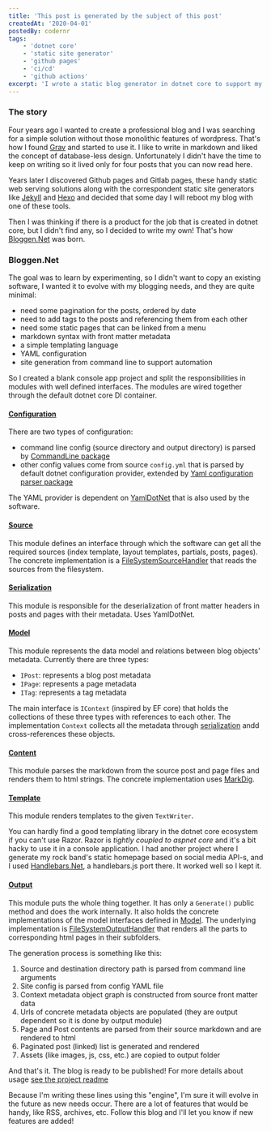 ```yaml
---
title: 'This post is generated by the subject of this post'
createdAt: '2020-04-01'
postedBy: codernr
tags:
    - 'dotnet core'
    - 'static site generator'
    - 'github pages'
    - 'ci/cd'
    - 'github actions'
excerpt: 'I wrote a static blog generator in dotnet core to support my professional blog that you are currently reading.'
---
```


### The story

Four years ago I wanted to create a professional blog and I was searching for a simple solution without those monolithic features of wordpress. That's how I found [Grav](https://getgrav.org/) and started to use it. I like to write in markdown and liked the concept of database-less design. Unfortunately I didn't have the time to keep on writing so it lived only for four posts that you can now read here.

Years later I discovered Github pages and Gitlab pages, these handy static web serving solutions along with the correspondent static site generators like [Jekyll](https://jekyllrb.com/) and [Hexo](https://hexo.io/) and decided that some day I will reboot my blog with one of these tools.

Then I was thinking if there is a product for the job that is created in dotnet core, but I didn't find any, so I decided to write my own! That's how [Bloggen.Net](https://github.com/codernr/bloggen-net) was born.

### Bloggen.Net

The goal was to learn by experimenting, so I didn't want to copy an existing software, I wanted it to evolve with my blogging needs, and they are quite minimal:

* need some pagination for the posts, ordered by date
* need to add tags to the posts and referencing them from each other
* need some static pages that can be linked from a menu
* markdown syntax with front matter metadata
* a simple templating language
* YAML configuration
* site generation from command line to support automation

So I created a blank console app project and split the responsibilities in modules with well defined interfaces. The modules are wired together through the default dotnet core DI container.

#### [Configuration](https://github.com/codernr/bloggen-net/tree/develop/Bloggen.Net/Config)

There are two types of configuration:

* command line config (source directory and output directory) is parsed by [CommandLine package](https://github.com/commandlineparser/commandline)
* other config values come from source `config.yml` that is parsed by default dotnet configuration provider, extended by [Yaml configuration parser package](https://www.nuget.org/packages/NetEscapades.Configuration.Yaml)

The YAML provider is dependent on [YamlDotNet](https://github.com/aaubry/YamlDotNet) that is also used by the software.

#### [Source](https://github.com/codernr/bloggen-net/tree/develop/Bloggen.Net/Source)

This module defines an interface through which the software can get all the required sources (index template, layout templates, partials, posts, pages). The concrete implementation is a [FileSystemSourceHandler](https://github.com/codernr/bloggen-net/blob/develop/Bloggen.Net/Source/FileSystemSourceHandler.cs) that reads the sources from the filesystem.

#### [Serialization](https://github.com/codernr/bloggen-net/tree/develop/Bloggen.Net/Serialization)

This module is responsible for the deserialization of front matter headers in posts and pages with their metadata. Uses YamlDotNet.

#### [Model](https://github.com/codernr/bloggen-net/tree/develop/Bloggen.Net/Model)

This module represents the data model and relations between blog objects' metadata. Currently there are three types:

* `IPost`: represents a blog post metadata
* `IPage`: represents a page metadata
* `ITag`: represents a tag metadata

The main interface is `IContext` (inspired by EF core) that holds the collections of these three types with references to each other. The implementation `Context` collects all the metadata through [serialization](#serialization) andd cross-references these objects.

#### [Content](https://github.com/codernr/bloggen-net/tree/develop/Bloggen.Net/Content)

This module parses the markdown from the source post and page files and renders them to html strings. The concrete implementation uses [MarkDig](https://github.com/lunet-io/markdig).

#### [Template](https://github.com/codernr/bloggen-net/tree/develop/Bloggen.Net/Template)

This module renders templates to the given `TextWriter`.

You can hardly find a good templating library in the dotnet core ecosystem if you can't use Razor. Razor is _tightly coupled to aspnet core_ and it's a bit hacky to use it in a console application. I had another project where I generate my rock band's static homepage based on social media API-s, and I used [Handlebars.Net](https://github.com/rexm/Handlebars.Net), a handlebars.js port there. It worked well so I kept it.

#### [Output](https://github.com/codernr/bloggen-net/tree/develop/Bloggen.Net/Output)

This module puts the whole thing together. It has only a `Generate()` public method and does the work internally. It also holds the concrete implementations of the model interfaces defined in [Model](#model). The underlying implementation is [FileSystemOutputHandler](https://github.com/codernr/bloggen-net/blob/develop/Bloggen.Net/Output/FileSystemOutputHandler.cs) that renders all the parts to corresponding html pages in their subfolders.

The generation process is something like this:

1. Source and destination directory path is parsed from command line arguments
2. Site config is parsed from config YAML file
3. Context metadata object graph is constructed from source front matter data
4. Urls of concrete metadata objects are populated (they are output dependent so it is done by output module)
5. Page and Post contents are parsed from their source markdown and are rendered to html
6. Paginated post (linked) list is generated and rendered
7. Assets (like images, js, css, etc.) are copied to output folder

And that's it. The blog is ready to be published! For more details about usage [see the project readme](https://github.com/codernr/bloggen-net)

Because I'm writing these lines using this "engine", I'm sure it will evolve in the future as new needs occur. There are a lot of features that would be handy, like RSS, archives, etc. Follow this blog and I'll let you know if new features are added!